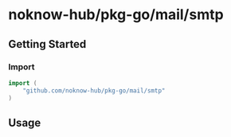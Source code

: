 # noknow-hub/pkg-go/mail/smtp

## Getting Started

### Import

```go
import (
    "github.com/noknow-hub/pkg-go/mail/smtp"
)
```

## Usage
